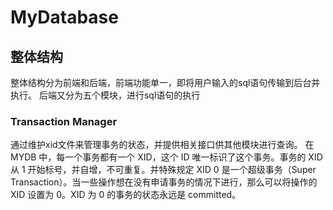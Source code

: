 # MyDatabase
## 整体结构
整体结构分为前端和后端，前端功能单一，即将用户输入的sql语句传输到后台并执行。
后端又分为五个模块，进行sql语句的执行
### Transaction Manager
通过维护xid文件来管理事务的状态，并提供相关接口供其他模块进行查询。
在 MYDB 中，每一个事务都有一个 XID，这个 ID 唯一标识了这个事务。事务的 XID 从 1 开始标号，并自增，不可重复。并特殊规定 XID 0 是一个超级事务（Super Transaction）。当一些操作想在没有申请事务的情况下进行，那么可以将操作的 XID 设置为 0。XID 为 0 的事务的状态永远是 committed。




